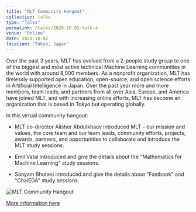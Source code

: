 ```yaml
---
title: "MLT Community Hangout"
collection: talks
type: "Talks"
permalink: /talks/2020-10-02-talk-4
venue: "Online"
date: 2020-10-02
location: "Tokyo, Japan"
---
```


Over the past 3 years, MLT has evolved from a 2-people study group to one of the biggest and most active technical Machine Learning communities in the world with around 8,000 members. As a nonprofit organization, MLT has tirelessly supported open education, open-source, and open science efforts in Artificial Intelligence in Japan. Over the past year more and more members, team leads, and partners from all over Asia, Europe, and America have joined MLT, and with increasing online efforts, MLT has become an organization that is based in Tokyo but operating globally.

In this virtual community hangout:

* MLT co-director Alisher Abdulkhaev introduced MLT – our mission and values, the core team and our team leads, community efforts, projects, awards, partners, and opportunities to collaborate and introduce the MLT study sessions.

* Emil Vatai introduced and give the details about the "Mathematics for Machine Learning" study sessions.

* Sanyam Bhutani introduced and give the details about "Fastbook" and "ChaiEDA" study sessions.




![MLT Community Hangout](https://alisher-ai.github.io/files/2020-10-02-talk-4.png)


[More information here](https://www.meetup.com/Machine-Learning-Tokyo/events/273228244/)

